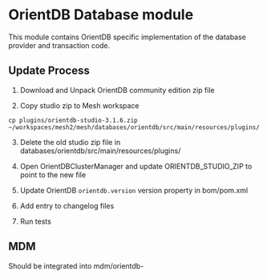 # OrientDB Database module

This module contains OrientDB specific implementation of the database provider and transaction code.

## Update Process

1. Download and Unpack OrientDB community edition zip file

2. Copy studio zip to Mesh workspace
```
cp plugins/orientdb-studio-3.1.6.zip ~/workspaces/mesh2/mesh/databases/orientdb/src/main/resources/plugins/
```

3. Delete the old studio zip file in databases/orientdb/src/main/resources/plugins/

4. Open OrientDBClusterManager and update ORIENTDB_STUDIO_ZIP to point to the new file

5. Update OrientDB `orientdb.version` version property in bom/pom.xml

6. Add entry to changelog files

7. Run tests

## MDM

Should be integrated into mdm/orientdb-
